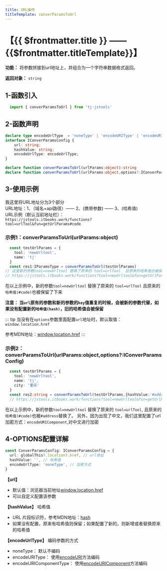 ```yaml
---
title: URL操作
titleTemplate: converParamsToUrl
---
```


# 【{{ $frontmatter.title }} —— {{$frontmatter.titleTemplate}}】

**功能：** 将参数拼接到url地址上，并组合为一个字符串数据格式返回。

**返回对象：** `string`

## 1-函数引入

```js 
  import { converParamsToUrl } from 'tj-jstools'
```
## 2-函数声明

```ts 
declare type encodeUrlType  = 'noneType' | 'encodeURIType' | 'encodeURIComponentType';
interface IConverParamsConfig {
    url: string;
    hashValue: string;
    encodeUrlType: encodeUrlType;
}

declare function converParamsToUrl(urlParams:object):string
declare function converParamsToUrl(urlParams:object,options?:IConverParamsConfig):string
```

## 3-使用示例
我这里将URL地址分为3个部分 <br/>
URL地址：1、（域名+api路径）—— 2、(携带参数) —— 3、(哈希值) <br/>
URL示例（默认当前地址栏）：<br/> `https://jstools.itbooks.work/functions?tool=urlTool&fun=getUrlParams#code`

### 示例1：converParamsToUrl(urlParams:object)
```ts 
  const testUrlParams = {
    tool: 'newUrltool',
    name: 'tj'
  }
  const res1:IParamsType = converParamsToUrl(testUrlParams) 
// 这里新的参数tool=newUrltool 替换了原来的 tool=urlTool  且原来的哈希值也被保留了下来
// https://jstools.itbooks.work/functions?tool=newUrltool&fun=getUrlParams&name=tj#code
```
在以上示例中，新的参数`tool=newUrltool` 替换了原来的 `tool=urlTool`  且原来的`哈希值(#code)`也被保留了下来

**注意： 当`url`原有的参数和新的参数的`key`值重复的时候，会被新的参数代替，如果没有配置新的`哈希值(hash)`，旧的哈希值会被保留**

::: tip
当没有在`options`参数里面配置`url`地址时，默认取值：`window.location.href` <br/>

参考MDN地址：[window.location.href](https://developer.mozilla.org/zh-CN/docs/Web/API/Location/href)
:::

### 示例2：converParamsToUrl(urlParams:object,options?:IConverParamsConfig)

```ts 
  const testUrlParams = {
    tool: 'newUrltool',
    name: 'tj',
    city: '重庆'
  }
  const res2:string = converParamsToUrl(testUrlParams,{hashValue:'#address',encodeUrlType:'encodeURIComponentType'})
  // https://jstools.itbooks.work/functions?tool=newUrltool&fun=getUrlParams&name=tj&city=%E9%87%8D%E5%BA%86#address
```
在以上示例中，新的参数`tool=newUrltool` 替换了原来的 `tool=urlTool`, 且原来的`哈希值(#code)`也被`#address`替换了。
另外，因为出现了中文，我们这里配置了url加密方式：`encodeURIComponent`,对中文进行加密


## 4-OPTIONS配置详解
```ts
const ConverParamsConfig: IConverParamsConfig = {
  url: globalThis?.location?.href, // url地址
  hashValue: '', // 哈希值
  encodeUrlType: 'noneType', // 加密方式
}
```
**【url】**
- 默认值：浏览器当前地址[window.location.href](https://developer.mozilla.org/zh-CN/docs/Web/API/Location/href)
- 可以自定义配置该参数

**【hashValue】** 哈希值
- URL 片段标识符，参考MDN地址：[hash](https://developer.mozilla.org/zh-CN/docs/Web/API/Location/hash)
- 如果没有配置，原来有哈希值则保留；如果配置了新的，则新增或者替换原来的哈希值


**【encodeUrlType】** 编码参数的方式
- noneType：  默认不编码
- encodeURIType： 使用[encodeURI](https://developer.mozilla.org/zh-CN/docs/Web/JavaScript/Reference/Global_Objects/encodeURI)方法编码
- encodeURIComponentType： 使用[encodeURIComponent](https://developer.mozilla.org/zh-CN/docs/Web/JavaScript/Reference/Global_Objects/encodeURIComponent)方法编码
